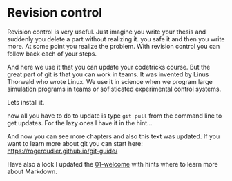 # Revision control

Revision control is very useful. Just imagine you write your thesis and suddenly you delete a part without realizing it. you safe it and then you write more. At some point you realize the problem. With revision control you can follow back each of your steps.

And here we use it that you can update your codetricks course. But the great part of git is that you can work in teams. It was invented by Linus Thorwald who wrote Linux. We use it in science when we program large simulation programs in teams or sofisticated experimental control systems.

Lets install it.

now all you have to do to update is type ``git pull`` from the command line to get updates.
For the lazy ones I have it in the hint...

And now you can see more chapters and also this text was updated.
If you want to learn more about git you can start here: https://rogerdudler.github.io/git-guide/

Have also a look I updated the [01-welcome](./01-welcome.md) with hints where to learn more about Markdown.


